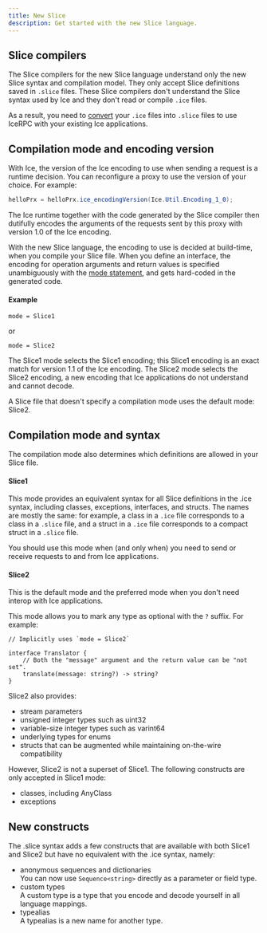 ```yaml
---
title: New Slice
description: Get started with the new Slice language.
---
```


## Slice compilers

The Slice compilers for the new Slice language understand only the new Slice syntax and compilation model. They only
accept Slice definitions saved in `.slice` files. These Slice compilers don't understand the Slice syntax used by Ice
and they don't read or compile `.ice` files.

As a result, you need to [convert] your `.ice` files into `.slice` files to use IceRPC with your existing Ice
applications.

## Compilation mode and encoding version

With Ice, the version of the Ice encoding to use when sending a request is a runtime decision. You can reconfigure a
proxy to use the version of your choice. For example:
```csharp {% title="Setting the Ice encoding version with Ice for C#" %}
helloPrx = helloPrx.ice_encodingVersion(Ice.Util.Encoding_1_0);
```

The Ice runtime together with the code generated by the Slice compiler then dutifully encodes the arguments of the
requests sent by this proxy with version 1.0 of the Ice encoding.

With the new Slice language, the encoding to use is decided at build-time, when you compile your Slice file. When you
define an interface, the encoding for operation arguments and return values is specified unambiguously with the
[mode statement](/slice1/language-guide/compilation-mode), and gets hard-coded in the generated code.

#### Example

```slice
mode = Slice1
```
or
```slice
mode = Slice2
```

The Slice1 mode selects the Slice1 encoding; this Slice1 encoding is an exact match for version 1.1 of the Ice encoding.
The Slice2 mode selects the Slice2 encoding, a new encoding that Ice applications do not understand and cannot decode.

A Slice file that doesn't specify a compilation mode uses the default mode: Slice2.

## Compilation mode and syntax

The compilation mode also determines which definitions are allowed in your Slice file.

#### Slice1

This mode provides an equivalent syntax for all Slice definitions in the .ice syntax, including classes, exceptions,
interfaces, and structs. The names are mostly the same: for example, a class in a `.ice` file corresponds to a
class in a `.slice` file, and a struct in a `.ice` file corresponds to a compact struct in a `.slice` file.

You should use this mode when (and only when) you need to send or receive requests to and from Ice applications.

#### Slice2

This is the default mode and the preferred mode when you don't need interop with Ice applications.

This mode allows you to mark any type as optional with the `?` suffix. For example:
```slice
// Implicitly uses `mode = Slice2`

interface Translator {
    // Both the "message" argument and the return value can be "not set".
    translate(message: string?) -> string?
}
```

Slice2 also provides:
 - stream parameters
 - unsigned integer types such as uint32
 - variable-size integer types such as varint64
 - underlying types for enums
 - structs that can be augmented while maintaining on-the-wire compatibility

However, Slice2 is not a superset of Slice1. The following constructs are only accepted in Slice1 mode:
 - classes, including AnyClass
 - exceptions

## New constructs

The .slice syntax adds a few constructs that are available with both Slice1 and Slice2 but have no equivalent with the
.ice syntax, namely:
 - anonymous sequences and dictionaries\
   You can now use `Sequence<string>` directly as a parameter or field type.
 - custom types\
   A custom type is a type that you encode and decode yourself in all language mappings.
 - typealias\
   A typealias is a new name for another type.

[convert]:  converting-ice-into-slice
